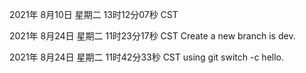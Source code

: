 2021年 8月10日 星期二 13时12分07秒 CST

2021年 8月24日 星期二 11时23分17秒 CST  Create a new branch is dev.

2021年 8月24日 星期二 11时42分33秒 CST  using git switch -c hello.
